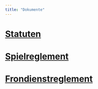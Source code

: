 ```yaml
---
title: "Dokumente"
---
```


# [Statuten](/pdf/statuten.pdf)

# [Spielreglement](/pdf/spielreglement.pdf)

# [Frondienstreglement](/pdf/frondienstreglement.pdf)
